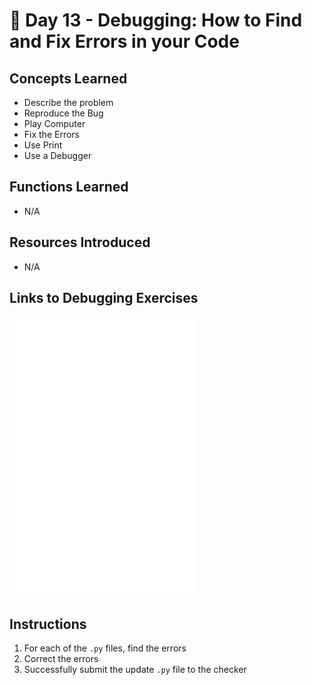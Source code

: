 # 🐍 Day 13 - Debugging: How to Find and Fix Errors in your Code

## Concepts Learned
- Describe the problem
- Reproduce the Bug
- Play Computer
- Fix the Errors
- Use Print
- Use a Debugger

## Functions Learned
- N/A

## Resources Introduced
- N/A


## Links to Debugging Exercises
![Exercise 1 - Debugging Odd and Even](./exercise1/Debugging_odd_even.py)
![Exercise 2 - Debugging Leap Year](./exercise2/Debugging_leap_year.py)
![Exercise 3 - Debugging FizzBuzz](./exercise3/Debugging_FizzBuzz.py)


## Instructions
1.  For each of the `.py` files, find the errors
2.  Correct the errors 
3.  Successfully submit the update `.py` file to the checker  
